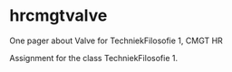 # hrcmgtvalve
One pager about Valve for TechniekFilosofie 1, CMGT HR

Assignment for the class TechniekFilosofie 1.
